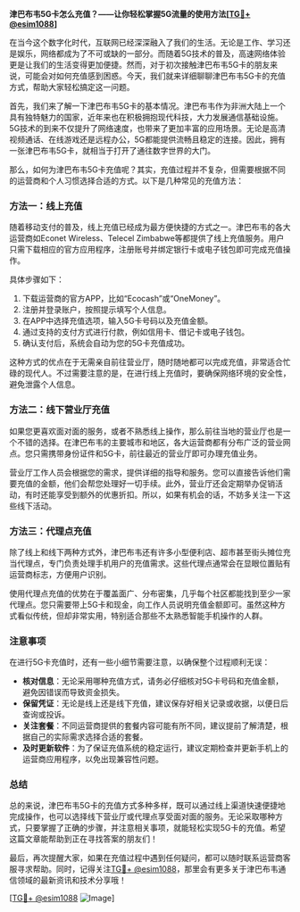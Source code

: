 **津巴布韦5G卡怎么充值？——让你轻松掌握5G流量的使用方法[[TG💪+ @esim1088](https://t.me/s/esim1088)]**

在当今这个数字化时代，互联网已经深深融入了我们的生活。无论是工作、学习还是娱乐，网络都成为了不可或缺的一部分。而随着5G技术的普及，高速网络体验更是让我们的生活变得更加便捷。然而，对于初次接触津巴布韦5G卡的朋友来说，可能会对如何充值感到困惑。今天，我们就来详细聊聊津巴布韦5G卡的充值方式，帮助大家轻松搞定这一问题。

首先，我们来了解一下津巴布韦5G卡的基本情况。津巴布韦作为非洲大陆上一个具有独特魅力的国家，近年来也在积极拥抱现代科技，大力发展通信基础设施。5G技术的到来不仅提升了网络速度，也带来了更加丰富的应用场景。无论是高清视频通话、在线游戏还是远程办公，5G都能提供流畅且稳定的连接。因此，拥有一张津巴布韦5G卡，就相当于打开了通往数字世界的大门。

那么，如何为津巴布韦5G卡充值呢？其实，充值过程并不复杂，但需要根据不同的运营商和个人习惯选择合适的方式。以下是几种常见的充值方法：

### 方法一：线上充值

随着移动支付的普及，线上充值已经成为最方便快捷的方式之一。津巴布韦的各大运营商如Econet Wireless、Telecel Zimbabwe等都提供了线上充值服务。用户只需下载相应的官方应用程序，注册账号并绑定银行卡或电子钱包即可完成充值操作。

具体步骤如下：
1. 下载运营商的官方APP，比如“Ecocash”或“OneMoney”。
2. 注册并登录账户，按照提示填写个人信息。
3. 在APP中选择充值选项，输入5G卡号码以及充值金额。
4. 通过支持的支付方式进行付款，例如信用卡、借记卡或电子钱包。
5. 确认支付后，系统会自动为您的5G卡充值成功。

这种方式的优点在于无需亲自前往营业厅，随时随地都可以完成充值，非常适合忙碌的现代人。不过需要注意的是，在进行线上充值时，要确保网络环境的安全性，避免泄露个人信息。

### 方法二：线下营业厅充值

如果您更喜欢面对面的服务，或者不熟悉线上操作，那么前往当地的营业厅也是一个不错的选择。在津巴布韦的主要城市和地区，各大运营商都有分布广泛的营业网点。您只需携带身份证件和5G卡，前往最近的营业厅即可办理充值业务。

营业厅工作人员会根据您的需求，提供详细的指导和服务。您可以直接告诉他们需要充值的金额，他们会帮您处理好一切手续。此外，营业厅还会定期举办促销活动，有时还能享受到额外的优惠折扣。所以，如果有机会的话，不妨多关注一下这些线下活动。

### 方法三：代理点充值

除了线上和线下两种方式外，津巴布韦还有许多小型便利店、超市甚至街头摊位充当代理点，专门负责处理手机用户的充值需求。这些代理点通常会在显眼位置贴有运营商标志，方便用户识别。

使用代理点充值的优势在于覆盖面广、分布密集，几乎每个社区都能找到至少一家代理点。您只需要带上5G卡和现金，向工作人员说明充值金额即可。虽然这种方式看似传统，但却非常实用，特别适合那些不太熟悉智能手机操作的人群。

### 注意事项

在进行5G卡充值时，还有一些小细节需要注意，以确保整个过程顺利无误：
- **核对信息**：无论采用哪种充值方式，请务必仔细核对5G卡号码和充值金额，避免因错误而导致资金损失。
- **保留凭证**：无论是线上还是线下充值，建议保存好相关记录或收据，以便日后查询或投诉。
- **关注套餐**：不同运营商提供的套餐内容可能有所不同，建议提前了解清楚，根据自己的实际需求选择合适的套餐。
- **及时更新软件**：为了保证充值系统的稳定运行，建议定期检查并更新手机上的运营商应用程序，以免出现兼容性问题。

### 总结

总的来说，津巴布韦5G卡的充值方式多种多样，既可以通过线上渠道快速便捷地完成操作，也可以选择线下营业厅或代理点享受面对面的服务。无论采取哪种方式，只要掌握了正确的步骤，并注意相关事项，就能轻松实现5G卡的充值。希望这篇文章能帮助到正在寻找答案的朋友们！

最后，再次提醒大家，如果在充值过程中遇到任何疑问，都可以随时联系运营商客服寻求帮助。同时，记得关注[TG💪+ @esim1088](https://t.me/s/esim1088)，那里会有更多关于津巴布韦通信领域的最新资讯和技术分享哦！

[[TG💪+ @esim1088](https://t.me/s/esim1088) ![Image](https://i.postimg.cc/4NQfJmqS/Snipaste-2025-05-13-00-14-12.png)]
